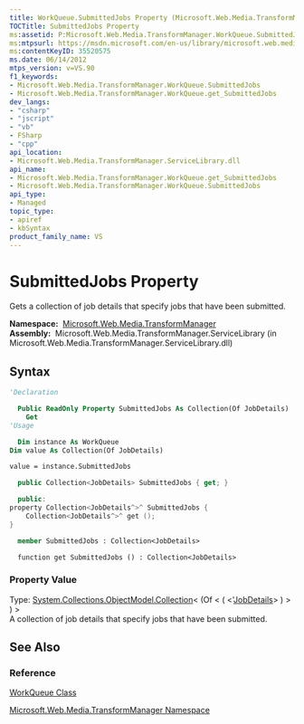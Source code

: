 ```yaml
---
title: WorkQueue.SubmittedJobs Property (Microsoft.Web.Media.TransformManager)
TOCTitle: SubmittedJobs Property
ms:assetid: P:Microsoft.Web.Media.TransformManager.WorkQueue.SubmittedJobs
ms:mtpsurl: https://msdn.microsoft.com/en-us/library/microsoft.web.media.transformmanager.workqueue.submittedjobs(v=VS.90)
ms:contentKeyID: 35520575
ms.date: 06/14/2012
mtps_version: v=VS.90
f1_keywords:
- Microsoft.Web.Media.TransformManager.WorkQueue.SubmittedJobs
- Microsoft.Web.Media.TransformManager.WorkQueue.get_SubmittedJobs
dev_langs:
- "csharp"
- "jscript"
- "vb"
- FSharp
- "cpp"
api_location:
- Microsoft.Web.Media.TransformManager.ServiceLibrary.dll
api_name:
- Microsoft.Web.Media.TransformManager.WorkQueue.get_SubmittedJobs
- Microsoft.Web.Media.TransformManager.WorkQueue.SubmittedJobs
api_type:
- Managed
topic_type:
- apiref
- kbSyntax
product_family_name: VS
---
```


# SubmittedJobs Property

Gets a collection of job details that specify jobs that have been submitted.

**Namespace:**  [Microsoft.Web.Media.TransformManager](microsoft-web-media-transformmanager-namespace.md)  
**Assembly:**  Microsoft.Web.Media.TransformManager.ServiceLibrary (in Microsoft.Web.Media.TransformManager.ServiceLibrary.dll)

## Syntax

```vb
'Declaration

  Public ReadOnly Property SubmittedJobs As Collection(Of JobDetails)
    Get
'Usage

  Dim instance As WorkQueue
Dim value As Collection(Of JobDetails)

value = instance.SubmittedJobs
```

```csharp
  public Collection<JobDetails> SubmittedJobs { get; }
```

```cpp
  public:
property Collection<JobDetails^>^ SubmittedJobs {
    Collection<JobDetails^>^ get ();
}
```

``` fsharp
  member SubmittedJobs : Collection<JobDetails>
```

```jscript
  function get SubmittedJobs () : Collection<JobDetails>
```

### Property Value

Type: [System.Collections.ObjectModel.Collection](https://msdn.microsoft.com/library/ms132397)\< (Of \< ( \<'[JobDetails](jobdetails-class-microsoft-web-media-transformmanager.md)\> ) \> ) \>  
A collection of job details that specify jobs that have been submitted.  

## See Also

### Reference

[WorkQueue Class](workqueue-class-microsoft-web-media-transformmanager.md)

[Microsoft.Web.Media.TransformManager Namespace](microsoft-web-media-transformmanager-namespace.md)

